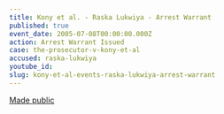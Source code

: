 ```yaml
---
title: Kony et al. - Raska Lukwiya - Arrest Warrant
published: true
event_date: 2005-07-08T00:00:00.000Z
action: Arrest Warrant Issued
case: the-prosecutor-v-kony-et-al
accused: raska-lukwiya
youtube_id:
slug: kony-et-al-events-raska-lukwiya-arrest-warrant
---
```



[Made public](https://www.icc-cpi.int/Pages/record.aspx?docNo=ICC-02/04-01/05-55)